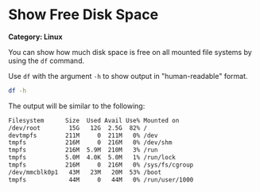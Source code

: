 # Show Free Disk Space

__Category: Linux__

You can show how much disk space is free on all mounted file systems by using the `df` command.

Use `df` with the argument `-h` to show output in "human-readable" format.

```bash
df -h
```

The output will be similar to the following:

```bash
Filesystem      Size  Used Avail Use% Mounted on
/dev/root        15G   12G  2.5G  82% /
devtmpfs        211M     0  211M   0% /dev
tmpfs           216M     0  216M   0% /dev/shm
tmpfs           216M  5.9M  210M   3% /run
tmpfs           5.0M  4.0K  5.0M   1% /run/lock
tmpfs           216M     0  216M   0% /sys/fs/cgroup
/dev/mmcblk0p1   43M   23M   20M  53% /boot
tmpfs            44M     0   44M   0% /run/user/1000
```